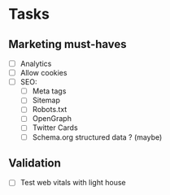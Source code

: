 # Tasks

## Marketing must-haves

- [ ] Analytics
- [ ] Allow cookies
- [ ] SEO:
  - [ ] Meta tags
  - [ ] Sitemap
  - [ ] Robots.txt
  - [ ] OpenGraph
  - [ ] Twitter Cards
  - [ ] Schema.org structured data ? (maybe)

## Validation

- [ ] Test web vitals with light house
